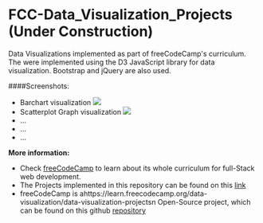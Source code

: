 # FCC-Data_Visualization_Projects (Under Construction)
Data Visualizations implemented as part of freeCodeCamp's curriculum. The were implemented using the D3 JavaScript library for data visualization. Bootstrap and jQuery are also used. 

####Screenshots:

- Barchart visualization
![](screenshots/barchart)
- Scatterplot Graph visualization
![](screenshots/scatterplot)
- ...
- ...
- ...

**More information:**
* Check [freeCodeCamp](https://www.freecodecamp.org) to learn about its whole curriculum for full-Stack web development.
* The Projects implemented in this repository can be found on this [link](https://learn.freecodecamp.org/data-visualization/data-visualization-projects)
* freeCodeCamp is ahttps://learn.freecodecamp.org/data-visualization/data-visualization-projectsn Open-Source project, which can be found on this github [repository](https://github.com/freeCodeCamp/freeCodeCamp)
